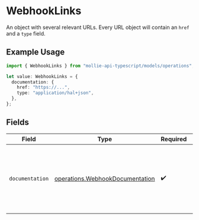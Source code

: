 # WebhookLinks

An object with several relevant URLs. Every URL object will contain an `href` and a `type` field.

## Example Usage

```typescript
import { WebhookLinks } from "mollie-api-typescript/models/operations";

let value: WebhookLinks = {
  documentation: {
    href: "https://...",
    type: "application/hal+json",
  },
};
```

## Fields

| Field                                                                                      | Type                                                                                       | Required                                                                                   | Description                                                                                |
| ------------------------------------------------------------------------------------------ | ------------------------------------------------------------------------------------------ | ------------------------------------------------------------------------------------------ | ------------------------------------------------------------------------------------------ |
| `documentation`                                                                            | [operations.WebhookDocumentation](../../models/operations/webhookdocumentation.md)         | :heavy_check_mark:                                                                         | In v2 endpoints, URLs are commonly represented as objects with an `href` and `type` field. |